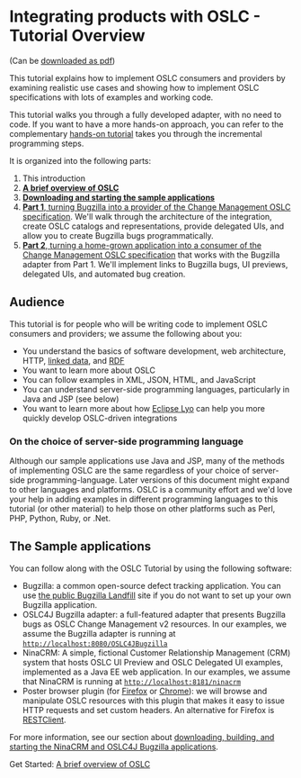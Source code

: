 # Integrating products with OSLC - Tutorial Overview

(Can be [downloaded as pdf](integrating_with_oslc_tutorial.pdf))

This tutorial explains how to implement OSLC consumers and providers by examining realistic use cases and showing how to implement OSLC specifications with lots of examples and working code. 

This tutorial walks you through a fully developed adapter, with no need to code. If you want to have a more hands-on approach, you can refer to the complementary [hands-on tutorial](https://github.com/eclipse/lyo.docs/blob/master/lyo-rest-workshop/Lab1/Lyo_OSLC_Workshop.pdf) takes you through the incremental programming steps.

It is organized into the following parts:

1. This introduction
2. [__A brief overview of OSLC__](overview_of_oslc)
3. [**Downloading and starting the sample applications**](running_the_examples)
3. [**Part 1**, turning Bugzilla into a provider of the Change Management OSLC specification](implementing_an_oslc_provider/1_0_implementing_a_provider). We'll walk through the architecture of the integration, create OSLC catalogs and representations, provide delegated UIs, and allow you to create Bugzilla bugs programmatically.
4. [**Part 2**, turning a home-grown application into a consumer of the Change Management OSLC specification](integrating_with_an_oslc_provider/2_0_implementing_consumer) that works with the Bugzilla adapter from Part 1. We'll implement links to Bugzilla bugs, UI previews, delegated UIs, and automated bug creation.


## Audience

This tutorial is for people who will be writing code to implement OSLC consumers and providers; we assume the following about you:

+ You understand the basics of software development, web architecture, HTTP, [linked data](http://youtu.be/40mjwqGEKBU), and [RDF](http://www.youtube.com/watch?v=Nk9TOx1sBUk&feature=share&list=PLpqpu1CS6Rj4dRKWX1UICKseBq_20nk6k)
+ You want to learn more about OSLC
+ You can follow examples in XML, JSON, HTML, and JavaScript
+ You can understand server-side programming languages, particularly in Java and JSP (see below)
+ You want to learn more about how [Eclipse Lyo](../eclipse_lyo/eclipse-lyo) can help you more quickly develop OSLC-driven integrations

<div class="notice">
  <div class="header">
    <h3 class="title">On the choice of server-side programming language</h3>
  </div>  
  <div class="body">
    Although our sample applications use Java and JSP, many of the methods of implementing OSLC are the same regardless of your choice of server-side programming-language. Later versions of this document might expand to other languages and platforms. OSLC is a community effort and we'd love your help in adding examples in different programming languages to this tutorial (or other material) to help those on other platforms such as Perl, PHP, Python, Ruby, or .Net.  
  </div>
</div>

## The Sample applications

You can follow along with the OSLC Tutorial by using the following software:

+ Bugzilla: a common open-source defect tracking application. You can use [the public Bugzilla Landfill](http://landfill.bugzilla.org/) site if you do not want to set up your own Bugzilla application.
+ OSLC4J Bugzilla adapter: a full-featured adapter that presents Bugzilla bugs as OSLC Change Management v2 resources. In our examples, we assume the Bugzilla adapter is running at [`http://localhost:8080/OSLC4JBugzilla`](http://localhost:8080/OSLC4JBugzilla)
+ NinaCRM: A simple, fictional Customer Relationship Management (CRM) system that hosts OSLC UI Preview and OSLC Delegated UI examples, implemented as a Java EE web application. In our examples, we assume that NinaCRM is running at [`http://localhost:8181/ninacrm`](http://localhost:8181/ninacrm)
+ Poster browser plugin (for [Firefox](https://addons.mozilla.org/en-US/firefox/addon/poster/) or [Chrome](https://chrome.google.com/webstore/detail/chrome-poster/cdjfedloinmbppobahmonnjigpmlajcd)): we will browse and manipulate OSLC resources with this plugin that makes it easy to issue HTTP requests and set custom headers. An alternative for Firefox is [RESTClient](https://addons.mozilla.org/en-us/firefox/addon/restclient/).

For more information, see our section about [downloading, building, and starting the NinaCRM and OSLC4J Bugzilla applications](running_the_examples).

Get Started: [A brief overview of OSLC](overview_of_oslc)

